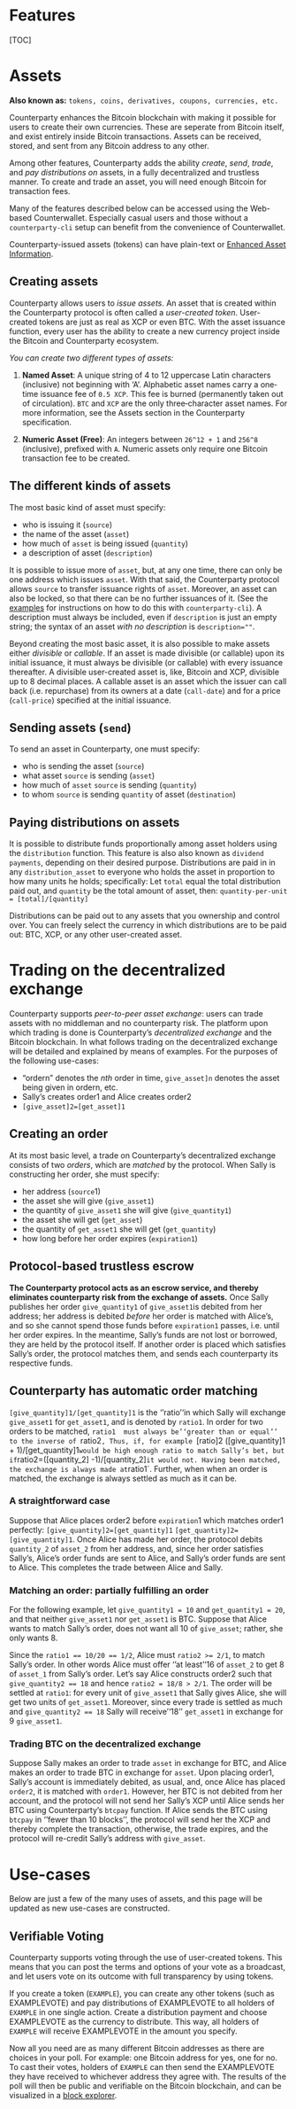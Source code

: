 Features
========
[TOC]


# Assets 

**Also known as:** `tokens, coins, derivatives, coupons, currencies, etc.`

Counterparty enhances the Bitcoin blockchain with making it possible for users to create their own currencies. These are seperate from Bitcoin itself, and exist entirely inside Bitcoin transactions. Assets can be received, stored, and sent from any Bitcoin address to any other.

Among other features, Counterparty adds the ability *create*, *send*, *trade*, and *pay distributions
on* assets, in a fully decentralized and trustless manner. To create and trade an asset, you will need enough Bitcoin for transaction fees.

Many of the features described below can be accessed using the Web-based Counterwallet. Especially casual users and those without a `counterparty-cli` setup can benefit from the convenience of Counterwallet.

Counterparty-issued assets (tokens) can have plain-text or
[Enhanced Asset Information](/Counterwallet/enhanced_asset_info.md).

## Creating assets

Counterparty allows users to *issue assets*. An asset that is created
within the Counterparty protocol is often called a *user-created token*.
User-created tokens are just as real as XCP or even BTC. With the asset
issuance function, every user has the ability to create a new currency project inside
the Bitcoin and Counterparty ecosystem. 

*You can create two different types of assets:*

1. **Named Asset**: A unique string of 4 to 12 uppercase Latin characters (inclusive) not beginning with ‘A’. Alphabetic asset names carry a one‐time issuance fee of `0.5 XCP`. This fee is burned (permanently taken out of circulation). `BTC` and `XCP` are the only three‐character asset names. For more
information, see the Assets section in the Counterparty specification.

2. **Numeric Asset (Free)**: An integers between `26^12 + 1` and `256^8` (inclusive), prefixed with `A`. Numeric assets only require one Bitcoin transaction fee to be created.

## The different kinds of assets

The most basic kind of asset must specify:

-   who is issuing it (`source`)
-   the name of the asset (`asset`)
-   how much of `asset` is being issued (`quantity`)
-   a description of asset (`description`)

It is possible to issue
more of `asset`, but, at any one time, there can only be one address
which issues `asset`. With that said, the Counterparty protocol allows
`source` to transfer issuance rights of `asset`. Moreover, an asset can
also be locked, so that there can be no further issuances of it. (See
the [examples](examples.md) for instructions on how to do this with `counterparty-cli`).
A description must always be included, even if `description` is just an
empty string; the syntax of an asset *with no description* is
`description=""`.

Beyond creating the most basic asset, it is also possible to make assets
either *divisible* or *callable*. If an asset is made divisible (or
callable) upon its initial issuance, it must always be divisible (or
callable) with every issuance thereafter. A divisible user-created asset
is, like, Bitcoin and XCP, divisible up to 8 decimal places. A callable
asset is an asset which the issuer can call back (i.e. repurchase) from
its owners at a date (`call-date`) and for a price (`call-price`)
specified at the initial issuance. 

## Sending assets (`send`)

To send an asset in Counterparty, one must specify:

-   who is sending the asset (`source`)
-   what asset `source` is sending (`asset`)
-   how much of `asset` `source` is sending (`quantity`)
-   to whom `source` is sending `quantity` of asset (`destination`)

## Paying distributions on assets

It is possible to distribute funds proportionally among asset holders using the `distribution`
function. This feature is also also known as `dividend payments`, depending on their desired purpose. Distributions are paid in in any `distribution_asset` to everyone who
holds the asset in proportion to how many units he holds; specifically: 
Let `total` equal the total distribution paid out, and
`quantity` be the total amount of asset, then:
`quantity-per-unit = [total]/[quantity]`

Distributions can be paid out to any assets that you ownership and control over. You can freely select the currency in which distributions are to be paid out: BTC, XCP, or any other user-created asset.

# Trading on the decentralized exchange

Counterparty supports *peer-to-peer asset exchange*: users can trade
assets with no middleman and no counterparty risk. The platform upon
which trading is done is Counterparty’s *decentralized exchange* and the Bitcoin blockchain. In
what follows trading on the decentralized exchange will be detailed and
explained by means of examples. For the purposes of the following
use-cases:

-   “ordern” denotes the *nth* order in time, `give_asset]n` denotes
    the asset being given in ordern, etc.
-   Sally’s creates order1 and Alice creates order2
-   `[give_asset]2=[get_asset]1`

## Creating an order

At its most basic level, a trade on Counterparty’s decentralized
exchange consists of two *orders*, which are *matched* by the protocol.
When Sally is constructing her order, she must specify:

-   her address (`source`1)
-   the asset she will give (`give_asset1`)
-   the quantity of `give_asset1` she will give (`give_quantity1`)
-   the asset she will get (`get_asset`)
-   the quantity of `get_asset1` she will get (`get_quantity`)
-   how long before her order expires (`expiration1`)

## Protocol-based trustless escrow

**The Counterparty protocol acts as an escrow service, and
thereby eliminates counterparty risk from the exchange of assets.**      Once Sally publishes her order `give_quantity1` of `give_asset1`is
debited from her address; her address is debited *before* her order is
matched with Alice’s, and so she cannot spend those funds before
`expiration1` passes, i.e. until her order expires. In the meantime,
Sally’s funds are not lost or borrowed, they are held by the protocol
itself. If
another order is placed which satisfies Sally’s order, the protocol
matches them, and sends each counterparty its respective funds.

## Counterparty has automatic order matching

`[give_quantity]1/[get_quantity]1` is the ‘’ratio’‘in which Sally will
exchange `give_asset1` for `get_asset1`, and is denoted by `ratio1`. In
order for two orders to be matched, `ratio1  must always be’‘greater
than or equal’’ to the inverse of `ratio2`, Thus, if, for example
`[ratio]2 ([give_quantity]1 + 1)/[get_quantity]1` would be high enough
ratio to match Sally’s bet, but if
`ratio2=([quantity_2] -1)/[quantity_2]` it would not. Having been
matched, the exchange is always made at `ratio1`. Further, when when an
order is matched, the exchange is always settled as much as it can be.

### A straightforward case

Suppose that Alice places order2 before `expiration`1 which matches
order1 perfectly: `[give_quantity]2=[get_quantity]1`
`[get_quantity]2=[give_quantity]1`. Once Alice has made her order, the
protocol debits `quantity_2` of `asset_2` from her address, and, since
her order satisfies Sally’s, Alice’s order funds are sent to Alice, and
Sally’s order funds are sent to Alice. This completes the trade between
Alice and Sally.

### Matching an order: partially fulfilling an order

For the following example, let `give_quantity1 = 10` and
`get_quantity1 = 20`, and that neither `give_asset1` nor `get_asset1`
is BTC. Suppose that Alice wants to match Sally’s order, does not want
all 10 of `give_asset`; rather, she only wants 8.

Since the `ratio1 == 10/20 == 1/2`, Alice must `ratio2 >= 2/1`, to match
Sally’s order. In other words Alice must offer ‘’at least’‘16 of
`asset_2` to get 8 of `asset_1` from Sally’s order. Let’s say Alice
constructs order2 such that `give_quantity2 == 18` and hence
`ratio2 = 18/8 > 2/1`. The order will be settled at `ratio1`: for every
unit of `give_asset1` that Sally gives Alice, she will get two units of
`get_asset1`. Moreover, since every trade is settled as much and
`give_quantity2 == 18` Sally will receive’‘18’’ `get_asset1` in exchange
for 9 `give_asset1`.

### Trading BTC on the decentralized exchange

Suppose Sally makes an order to trade `asset` in exchange for BTC, and
Alice makes an order to trade BTC in exchange for `asset`. Upon placing
order1, Sally’s account is immediately debited, as usual, and, once
Alice has placed `order2`, it is matched with `order1`. However, her BTC is
not debited from her account, and the protocol will not send her Sally’s
XCP until Alice sends her BTC using Counterparty’s `btcpay` function. If
Alice sends the BTC using `btcpay` in ‘’fewer than 10 blocks’’, the
protocol will send her the XCP and thereby complete the transaction,
otherwise, the trade expires, and the protocol will re-credit Sally’s
address with `give_asset`.

# Use-cases

Below are just a few of the many uses of assets, and this page will be
updated as new use-cases are constructed.

## Verifiable Voting

Counterparty supports voting through the use of user-created tokens. This means that you can post the terms and options of your vote as a broadcast, and let users vote on its outcome with full transparency by using tokens.

If you create a token (`EXAMPLE`), you can create any other tokens (such as EXAMPLEVOTE) and pay distributions of EXAMPLEVOTE to all holders of `EXAMPLE` in one single action. Create a distribution payment and choose EXAMPLEVOTE as the currency to distribute. This way, all holders of `EXAMPLE` will receive EXAMPLEVOTE in the amount you specify.

Now all you need are as many different Bitcoin addresses as there are choices in your poll. For example: one Bitcoin address for yes, one for no. To cast their votes, holders of `EXAMPLE` can then send the EXAMPLEVOTE they have received to whichever address they agree with. The results of the poll will then be public and verifiable on the Bitcoin blockchain, and can be visualized in a [block explorer](http://blockscan.com/votes).
